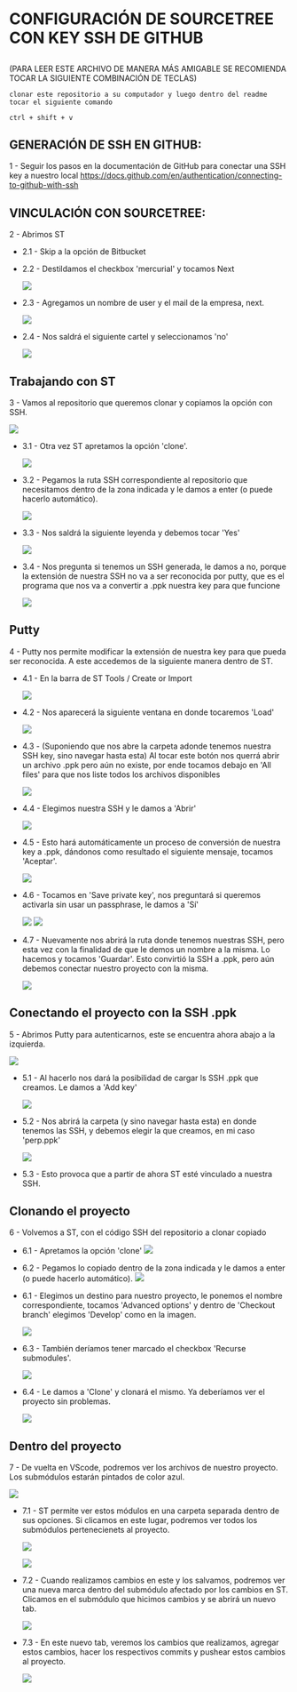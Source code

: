 # CONFIGURACIÓN DE SOURCETREE CON KEY SSH DE GITHUB

##

(PARA LEER ESTE ARCHIVO DE MANERA MÁS AMIGABLE SE RECOMIENDA TOCAR LA SIGUIENTE COMBINACIÓN DE TECLAS)

```shell
clonar este repositorio a su computador y luego dentro del readme tocar el siguiente comando

ctrl + shift + v

```

## GENERACIÓN DE SSH EN GITHUB:

1 - Seguir los pasos en la documentación de GitHub para conectar una SSH key a nuestro local https://docs.github.com/en/authentication/connecting-to-github-with-ssh

## VINCULACIÓN CON SOURCETREE:

2 - Abrimos ST

- 2.1 - Skip a la opción de Bitbucket

- 2.2 - Destildamos el checkbox 'mercurial' y tocamos Next

  ![](./img/7.png)

- 2.3 - Agregamos un nombre de user y el mail de la empresa, next.

  ![](./img/8.png)

* 2.4 - Nos saldrá el siguiente cartel y seleccionamos 'no'

  ![](./img/9.png)

## Trabajando con ST

3 - Vamos al repositorio que queremos clonar y copiamos la opción con SSH.

![](./img/10.png)

- 3.1 - Otra vez ST apretamos la opción 'clone'.

  ![](./img/11.png)

- 3.2 - Pegamos la ruta SSH correspondiente al repositorio que necesitamos dentro de la zona indicada y le damos a enter (o puede hacerlo automático).

  ![](./img/12.png)

- 3.3 - Nos saldrá la siguiente leyenda y debemos tocar 'Yes'

  ![](./img/13.png)

- 3.4 - Nos pregunta si tenemos un SSH generada, le damos a no, porque la extensión de nuestra SSH no va a ser reconocida por putty, que es el programa que nos va a convertir a .ppk nuestra key para que funcione

  ![](./img/14.png)

## Putty

4 - Putty nos permite modificar la extensión de nuestra key para que pueda ser reconocida. A este accedemos de la siguiente manera dentro de ST.

- 4.1 - En la barra de ST Tools / Create or Import

  ![](./img/16.png)

- 4.2 - Nos aparecerá la siguiente ventana en donde tocaremos 'Load'

  ![](./img/17.png)

- 4.3 - (Suponiendo que nos abre la carpeta adonde tenemos nuestra SSH key, sino navegar hasta esta) Al tocar este botón nos querrá abrir un archivo .ppk pero aún no existe, por ende tocamos debajo en 'All files' para que nos liste todos los archivos disponibles

  ![](./img/21.png)

- 4.4 - Elegimos nuestra SSH y le damos a 'Abrir'

  ![](./img/22.png)

- 4.5 - Esto hará automáticamente un proceso de conversión de nuestra key a .ppk, dándonos como resultado el siguiente mensaje, tocamos 'Aceptar'.

  ![](./img/23.png)

- 4.6 - Tocamos en 'Save private key', nos preguntará si queremos activarla sin usar un passphrase, le damos a 'Sí'

  ![](./img/24.png)
  ![](./img/25.png)

- 4.7 - Nuevamente nos abrirá la ruta donde tenemos nuestras SSH, pero esta vez con la finalidad de que le demos un nombre a la misma. Lo hacemos y tocamos 'Guardar'. Esto convirtió la SSH a .ppk, pero aún debemos conectar nuestro proyecto con la misma.

  ![](./img/26.png)

## Conectando el proyecto con la SSH .ppk

5 - Abrimos Putty para autenticarnos, este se encuentra ahora abajo a la izquierda.

![](./img/28.png)

- 5.1 - Al hacerlo nos dará la posibilidad de cargar ls SSH .ppk que creamos. Le damos a 'Add key'

  ![](./img/27.png)

- 5.2 - Nos abrirá la carpeta (y sino navegar hasta esta) en donde tenemos las SSH, y debemos elegir la que creamos, en mi caso 'perp.ppk'

  ![](./img/29.png)

- 5.3 - Esto provoca que a partir de ahora ST esté vinculado a nuestra SSH.

## Clonando el proyecto

6 - Volvemos a ST, con el código SSH del repositorio a clonar copiado

- 6.1 - Apretamos la opción 'clone'
  ![](./img/11.png)

- 6.2 - Pegamos lo copiado dentro de la zona indicada y le damos a enter (o puede hacerlo automático).
  ![](./img/12.png)

- 6.1 - Elegimos un destino para nuestro proyecto, le ponemos el nombre correspondiente, tocamos 'Advanced options' y dentro de 'Checkout branch' elegimos 'Develop' como en la imagen.

  ![](./img/31.png)

- 6.3 - También deríamos tener marcado el checkbox 'Recurse submodules'.

  ![](./img/32.png)

- 6.4 - Le damos a 'Clone' y clonará el mismo. Ya deberíamos ver el proyecto sin problemas.

  ![](./img/34.png)

## Dentro del proyecto

7 - De vuelta en VScode, podremos ver los archivos de nuestro proyecto. Los submódulos estarán pintados de color azul.

![](./img/40.png)

- 7.1 - ST permite ver estos módulos en una carpeta separada dentro de sus opciones. Si clicamos en este lugar, podremos ver todos los submódulos pertenecienets al proyecto.

  ![](./img/41.png)

  ![](./img/42.png)

- 7.2 - Cuando realizamos cambios en este y los salvamos, podremos ver una nueva marca dentro del submódulo afectado por los cambios en ST. Clicamos en el submódulo que hicimos cambios y se abrirá un nuevo tab.

  ![](./img/43.png)

- 7.3 - En este nuevo tab, veremos los cambios que realizamos, agregar estos cambios, hacer los respectivos commits y pushear estos cambios al proyecto.

  ![](./img/44.png)
